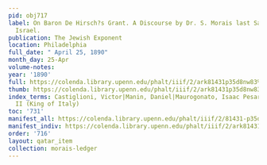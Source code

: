 ```yaml
---
pid: obj717
label: On Baron De Hirsch?s Grant. A Discourse by Dr. S. Morais last Sabbath at Mikve
  Israel.
publication: The Jewish Exponent
location: Philadelphia
full_date: " April 25, 1890"
month_day: 25-Apr
volume-notes:
year: '1890'
full: https://colenda.library.upenn.edu/phalt/iiif/2/ark81431p35d8nw83%2FSHA256E-s8064636--7d4fa8dbcbfa890c819c83758783683ee24d0f7587dece40f10818e410482f11.jpeg/full/3500,/0/default.jpg
thumb: https://colenda.library.upenn.edu/phalt/iiif/2/ark81431p35d8nw83%2FSHA256E-s8064636--7d4fa8dbcbfa890c819c83758783683ee24d0f7587dece40f10818e410482f11.jpeg/full/!200,200/0/default.jpg
index_terms: Castiglioni, Victor|Manin, Daniel|Maurogonato, Isaac Pesaro|Victor Emmanuel
  II (King of Italy)
toc: '731'
manifest_all: https://colenda.library.upenn.edu/phalt/iiif/2/81431-p35d8nw83/manifest
manifest_indiv: https://colenda.library.upenn.edu/phalt/iiif/2/ark81431p35d8nw83%2FSHA256E-s8064636--7d4fa8dbcbfa890c819c83758783683ee24d0f7587dece40f10818e410482f11.jpeg
order: '716'
layout: qatar_item
collection: morais-ledger
---
```

